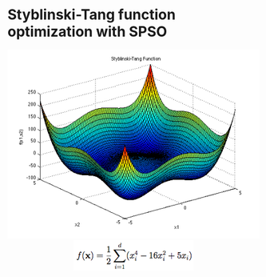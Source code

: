 # Styblinski-Tang function optimization with SPSO

<div align="center">
  <img src="chart.png" alt="styblinski_tang_chart" />
  <img src="function.png" alt="styblinski_tang_function" />
</div>
